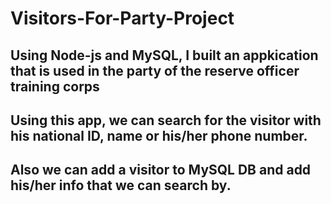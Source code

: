 # Visitors-For-Party-Project
## Using Node-js and MySQL, I built an appkication that is used in the party of the reserve officer training corps 
## Using this app, we can search for the visitor with his national ID, name or his/her phone number.
## Also we can add a visitor to MySQL DB and add his/her info that we can search by.
